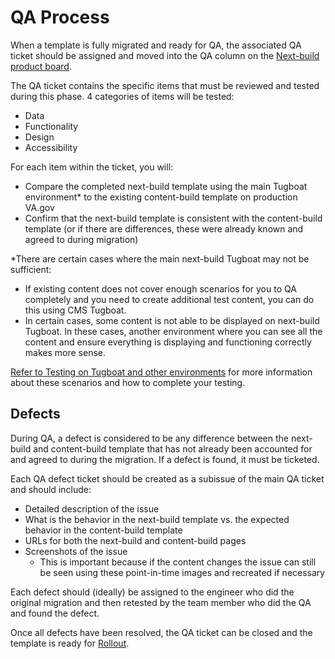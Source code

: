 # QA Process

When a template is fully migrated and ready for QA, the associated QA ticket should be assigned and moved into the QA column on the [Next-build product board](https://github.com/orgs/department-of-veterans-affairs/projects/1464/views/1).

The QA ticket contains the specific items that must be reviewed and tested during this phase. 4 categories of items will be tested:

- Data
- Functionality
- Design
- Accessibility

For each item within the ticket, you will:

- Compare the completed next-build template using the main Tugboat environment\* to the existing content-build template on production VA.gov
- Confirm that the next-build template is consistent with the content-build template (or if there are differences, these were already known and agreed to during migration)

\*There are certain cases where the main next-build Tugboat may not be sufficient:

- If existing content does not cover enough scenarios for you to QA completely and you need to create additional test content, you can do this using CMS Tugboat.
- In certain cases, some content is not able to be displayed on next-build Tugboat. In these cases, another environment where you can see all the content and ensure everything is displaying and functioning correctly makes more sense.

[Refer to Testing on Tugboat and other environments](https://github.com/department-of-veterans-affairs/next-build/blob/main/docs/template-migration/phases/active-migration/testing-on-tugboat.md) for more information about these scenarios and how to complete your testing.

## Defects

During QA, a defect is considered to be any difference between the next-build and content-build template that has not already been accounted for and agreed to during the migration. If a defect is found, it must be ticketed.

Each QA defect ticket should be created as a subissue of the main QA ticket and should include:

- Detailed description of the issue
- What is the behavior in the next-build template vs. the expected behavior in the content-build template
- URLs for both the next-build and content-build pages
- Screenshots of the issue
  - This is important because if the content changes the issue can still be seen using these point-in-time images and recreated if necessary

Each defect should (ideally) be assigned to the engineer who did the original migration and then retested by the team member who did the QA and found the defect.

Once all defects have been resolved, the QA ticket can be closed and the template is ready for [Rollout](https://github.com/department-of-veterans-affairs/next-build/blob/main/docs/template-migration/phases/rollout.md).

